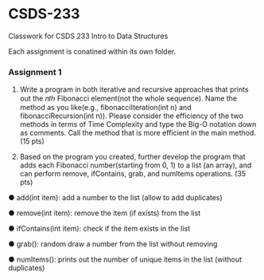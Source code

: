 # CSDS-233
 Classwork for CSDS 233 Intro to Data Structures

 Each assignment is conatined within its own folder.

 ### Assignment 1
 1. Write a program in both iterative and recursive approaches that prints out the 𝑛𝑡ℎ Fibonacci element(not the whole sequence). Name the method as you like(e.g., fibonacciIteration(int n) and fibonacciRecursion(int n)). Please consider the efficiency of the two methods in terms of Time Complexity and type the Big-O notation down as comments. Call the method that is more efficient in the main method. (15 pts)

2. Based on the program you created, further develop the program that adds each Fibonacci number(starting from 0, 1) to a list (an array), and can perform remove, ifContains, grab, and numItems operations. (35 pts) 
 
 ● add(int item): add a number to the list (allow to add duplicates)
 
 ● remove(int item): remove the item (if exists) from the list
 
 ● ifContains(int item): check if the item exists in the list
 
 ● grab(): random draw a number from the list without removing
 
 ● numItems(): prints out the number of unique items in the list (without duplicates)
